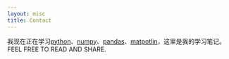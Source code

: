 ```yaml
---
layout: misc
title: Contact
---
```


我现在正在学习[python](https://www.python.org/)、[numpy](http://www.numpy.org/)、[pandas](http://pandas.pydata.org/)、[matpotlin](https://matplotlib.org/)，这里是我的学习笔记。FEEL FREE TO READ AND SHARE.
